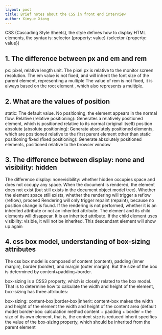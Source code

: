 ```yaml
--- 
layout: post
title: Brief notes about the CSS in front end interview
author: Xinyue Xiang
---
```


CSS (Cascading Style Sheets), the style defines how to display HTML elements, the syntax is: selector {property: value} (selector {property: value})

## 1. The difference between px and em and rem

px: pixel, relative length unit. The pixel px is relative to the monitor screen resolution. The em value is not fixed, and will inherit the font size of the parent element, representing a multiple
The value of rem is not fixed, it is always based on the root element <html>, which also represents a multiple.
  
## 2. What are the values of position

static: The default value. No positioning, the element appears in the normal flow. Relative (relative positioning): Generates a relatively positioned element, which is positioned relative to its normal (original itself) position
absolute (absolute positioning): Generate absolutely positioned elements, which are positioned relative to the first parent element other than static positioning
fixed (fixed positioning): Generate absolutely positioned elements, positioned relative to the browser window

## 3. The difference between display: none and visibility: hidden

The difference display: nonevisibility: whether hidden occupies space and does not occupy any space. When the document is rendered, the element does not exist (but still exists in the document object model tree). Whether the element space still exists, whether the rendering will trigger a reflow (reflow), proceed Rendering will only trigger repaint (repaint), because no position change is found. If the rendering is not performed, whether it is an inherited attribute or not an inherited attribute. The element and its child elements will disappear. It is an inherited attribute. If the child element uses visibility: visible, it will not be inherited. This descendant element will show up again

## 4. css box model, understanding of box-sizing attributes

The css box model is composed of content (content), padding (inner margin), border (border), and margin (outer margin). But the size of the box is determined by content+padding+border.

box-sizing is a CSS3 property, which is closely related to the box model. That is to determine how to calculate the width and height of the element, box-sizing has three attributes:

box-sizing: content-box|border-box|inherit:
content-box makes the width and height of the element the width and height of the content area (default mode)
border-box: calculation method content + padding + border = the size of its own element, that is, the content size is reduced
inherit specifies the value of the box-sizing property, which should be inherited from the parent element
